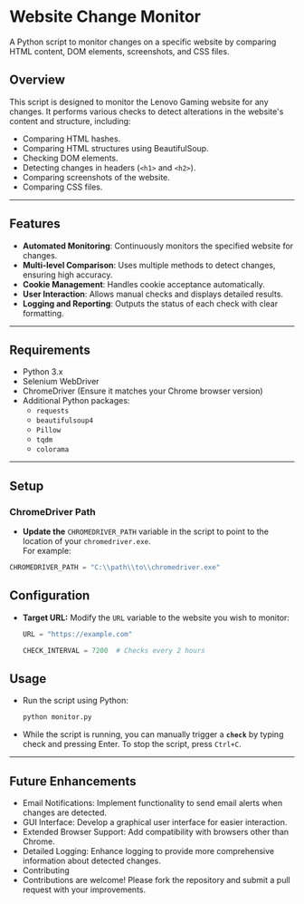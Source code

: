 # Website Change Monitor

A Python script to monitor changes on a specific website by comparing HTML content, DOM elements, screenshots, and CSS files.


## Overview

This script is designed to monitor the Lenovo Gaming website for any changes. It performs various checks to detect alterations in the website's content and structure, including:

- Comparing HTML hashes.
- Comparing HTML structures using BeautifulSoup.
- Checking DOM elements.
- Detecting changes in headers (`<h1>` and `<h2>`).
- Comparing screenshots of the website.
- Comparing CSS files.

---

## Features

- **Automated Monitoring**: Continuously monitors the specified website for changes.
- **Multi-level Comparison**: Uses multiple methods to detect changes, ensuring high accuracy.
- **Cookie Management**: Handles cookie acceptance automatically.
- **User Interaction**: Allows manual checks and displays detailed results.
- **Logging and Reporting**: Outputs the status of each check with clear formatting.

---

## Requirements

- Python 3.x
- Selenium WebDriver
- ChromeDriver (Ensure it matches your Chrome browser version)
- Additional Python packages:
  - `requests`
  - `beautifulsoup4`
  - `Pillow`
  - `tqdm`
  - `colorama`

---
## Setup

### ChromeDriver Path
- **Update the** `CHROMEDRIVER_PATH` variable in the script to point to the location of your `chromedriver.exe`.  
For example:
```python
CHROMEDRIVER_PATH = "C:\\path\\to\\chromedriver.exe"
```
## Configuration

- **Target URL:** Modify the `URL` variable to the website you wish to monitor:

  ```python
  URL = "https://example.com"
  ```
  ```python
  CHECK_INTERVAL = 7200  # Checks every 2 hours
  ```
## Usage
- Run the script using Python:

    ```python
    python monitor.py
    ```
- While the script is running, you can manually trigger a **```check```** by typing check and pressing Enter. To stop the script, press ```Ctrl+C```.

---

## Future Enhancements
 - Email Notifications: Implement functionality to send email alerts when changes are detected.
- GUI Interface: Develop a graphical user interface for easier interaction.
- Extended Browser Support: Add compatibility with browsers other than Chrome.
- Detailed Logging: Enhance logging to provide more comprehensive information about detected changes.
- Contributing
- Contributions are welcome! Please fork the repository and submit a pull request with your improvements.


  
